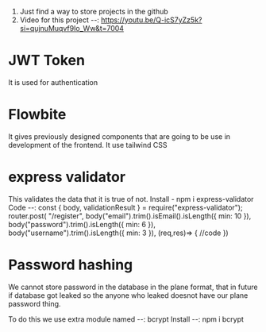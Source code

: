 1. Just find a way to store projects in the github
2. Video for this project --: https://youtu.be/Q-icS7yZz5k?si=qujnuMuqvf9Io_Ww&t=7004

# JWT Token
It is used for authentication


# Flowbite
It gives previously designed components that are going to be use in development of the frontend. It use tailwind CSS


# express validator
This validates the data that it is true of not.
Install - npm i express-validator
Code --: 
const { body, validationResult } = require("express-validator");
router.post(
  "/register",
  body("email").trim().isEmail().isLength({ min: 10 }),
  body("password").trim().isLength({ min: 6 }),
  body("username").trim().isLength({ min: 3 }),
  (req,res)=> {
  //code
  })

# Password hashing
We cannot store password in the database in the plane format, that in future if database got leaked so the anyone who leaked doesnot have our plane password thing.

To do this we use extra module named --: bcrypt
Install --: npm i bcrypt
